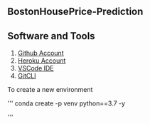 ## BostonHousePrice-Prediction

## Software and Tools
1. [Github Account](https://github.com)
2. [Heroku Account](https://heroku.com)
3. [VSCode IDE](https://code.visualstudoi.com/)
4. [GitCLI](https://https://git-scm.com/downloads)


To create a new environment

'''
conda create -p venv python==3.7 -y

'''